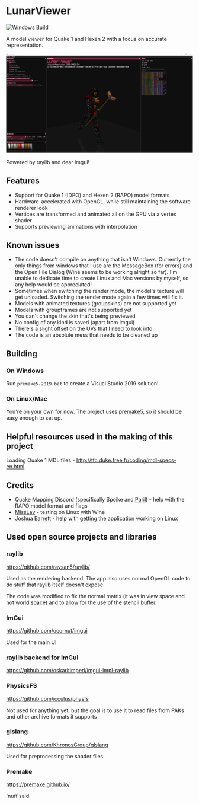 # LunarViewer

[![Windows Build](https://github.com/LunaRyuko/LunarViewer/actions/workflows/msbuild.yml/badge.svg)](https://github.com/LunaRyuko/LunarViewer/actions/workflows/msbuild.yml)

A model viewer for Quake 1 and Hexen 2 with a focus on accurate representation.

![](docs/viewer_pic.png)

Powered by raylib and dear imgui!

## Features

 - Support for Quake 1 (IDPO) and Hexen 2 (RAPO) model formats
 - Hardware-accelerated with OpenGL, while still maintaining the software renderer look
 - Vertices are transformed and animated all on the GPU via a vertex shader
 - Supports previewing animations with interpolation

## Known issues

 - The code doesn't compile on anything that isn't Windows. Currently the only things from windows that I use are the MessageBox (for errors) and the Open File Dialog (Wine seems to be working alright so far). I'm unable to dedicate time to create Linux and Mac versions by myself, so any help would be appreciated!
 - Sometimes when switching the render mode, the model's texture will get unloaded. Switching the render mode again a few times will fix it.
 - Models with animated textures (groupskins) are not supported yet
 - Models with groupframes are not supported yet
 - You can't change the skin that's being previewed
 - No config of any kind is saved (apart from imgui)
 - There's a slight offset on the UVs that I need to look into
 - The code is an absolute mess that needs to be cleaned up

## Building
### On Windows
Run `premake5-2019.bat` to create a Visual Studio 2019 solution!
### On Linux/Mac
You're on your own for now. The project uses [premake5](https://premake.github.io/), so it should be easy enough to set up.

## Helpful resources used in the making of this project

Loading Quake 1 MDL files - http://tfc.duke.free.fr/coding/mdl-specs-en.html

## Credits

 - Quake Mapping Discord (specifically Spoike and [Paril](https://www.planetminecraft.com/member/paril)) - help with the RAPO model format and flags
 - [MissLav](https://www.artstation.com/misslavender) - testing on Linux with Wine
 - [Joshua Barrett](https://github.com/jjbarr) - help with getting the application working on Linux

## Used open source projects and libraries

### raylib

https://github.com/raysan5/raylib/

Used as the rendering backend. The app also uses normal OpenGL code to do stuff that raylib itself doesn't expose.

The code was modified to fix the normal matrix (it was in view space and not world space) and to allow for the use of the stencil buffer.

### ImGui

https://github.com/ocornut/imgui

Used for the main UI

### raylib backend for ImGui

https://github.com/oskaritimperi/imgui-impl-raylib

### PhysicsFS

https://github.com/icculus/physfs

Not used for anything yet, but the goal is to use it to read files from PAKs and other archive formats it supports

### glslang

https://github.com/KhronosGroup/glslang

Used for preprocessing the shader files

### Premake

https://premake.github.io/

'nuff said
